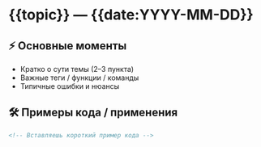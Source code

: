 # {{topic}} — {{date:YYYY-MM-DD}}

## ⚡ Основные моменты
- Кратко о сути темы (2–3 пункта)
- Важные теги / функции / команды
- Типичные ошибки и нюансы

## 🛠 Примеры кода / применения
```html
<!-- Вставляешь короткий пример кода -->
